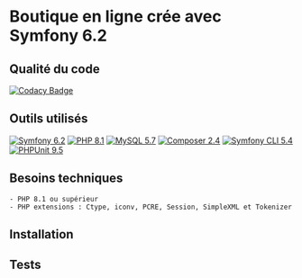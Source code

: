# Boutique en ligne crée avec Symfony 6.2

## Qualité du code

[![Codacy Badge](https://app.codacy.com/project/badge/Grade/1c9b90bfb4904daba4a7397871e8511e)](https://www.codacy.com/gh/ashk74/ecommerce/dashboard?utm_source=github.com&amp;utm_medium=referral&amp;utm_content=ashk74/ecommerce&amp;utm_campaign=Badge_Grade)

## Outils utilisés

[![Symfony 6.2](https://img.shields.io/badge/symfony_6.2-%23000000.svg?style=for-the-badge&logo=symfony&logoColor=white)](https://symfony.com/doc/current/index.html)
[![PHP 8.1](https://img.shields.io/badge/php_8.1-%23777BB4.svg?style=for-the-badge&logo=php&logoColor=white)](https://www.php.net/)
[![MySQL 5.7](https://img.shields.io/badge/mysql_5.7-%234479A1.svg?style=for-the-badge&logo=mysql&logoColor=white)](https://www.mysql.com/)
[![Composer 2.4](https://img.shields.io/badge/composer_2.4-%23885630.svg?style=for-the-badge&logo=composer&logoColor=white)](https://getcomposer.org/download/)
[![Symfony CLI 5.4](https://img.shields.io/badge/cli_5.4-%23000000.svg?style=for-the-badge&logo=symfony&logoColor=white)](https://symfony.com/download#step-1-install-symfony-cli)
[![PHPUnit 9.5](https://img.shields.io/badge/phpunit_9.5-%231890FF.svg?style=for-the-badge&logo=phpunit&logoColor=white)](https://phpunit.de/)

## Besoins techniques

    - PHP 8.1 ou supérieur
    - PHP extensions : Ctype, iconv, PCRE, Session, SimpleXML et Tokenizer

## Installation

## Tests
